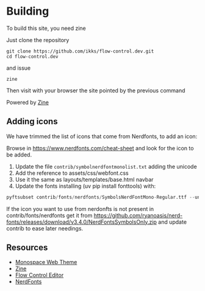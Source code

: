 # Building

To build this site, you need zine

Just clone the repository
```
git clone https://github.com/ikks/flow-control.dev.git
cd flow-control.dev
```
and issue

```
zine
```

Then visit with your browser the site pointed by the previous command

Powered by [Zine](https://zine-ssg.io/docs/)

## Adding icons

We have trimmed the list of icons that come from Nerdfonts, to add an icon:

Browse in https://www.nerdfonts.com/cheat-sheet and look for the icon to be
added.

1. Update the file `contrib/symbolnerdfontmonolist.txt` adding the unicode
2. Add the reference to assets/css/webfont.css
3. Use it the same as layouts/templates/base.html navbar
4. Update the fonts installing (uv pip install fonttools) with:

```python
pyftsubset contrib/fonts/nerdfonts/SymbolsNerdFontMono-Regular.ttf --unicodes-file=contrib/symbolnerdfontmonolist.txt  --output-file=assets/fonts/SymbolsNerdFontMono-Regular.ttf
```

If the icon you want to use from nerdonfts is not present in contrib/fonts/nerdfonts
get it from https://github.com/ryanoasis/nerd-fonts/releases/download/v3.4.0/NerdFontsSymbolsOnly.zip
and update contrib to ease later needings.

## Resources

* [Monospace Web Theme](https://owickstrom.github.io/the-monospace-web/)
* [Zine](https://zine-ssg.io/docs/)
* [Flow Control Editor](https://github.com/neurocyte/flow)
* [NerdFonts](https://www.nerdfonts.com/cheat-sheet)
